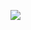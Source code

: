 ![](https://readme-typing-svg.herokuapp.com/?font=Architects+Daughter&color=a718f9&size=25&lines=Hello,+I%27m+Mateus+Bastos;+I%27m+Beginner+Developer;Thanks!+for+entering+my+profile)

